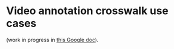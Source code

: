 # Video annotation crosswalk use cases

(work in progress in [this Google doc](https://docs.google.com/document/d/1RapgQFmY2BtqH8TRs4Cx4ZIm47MIqJVXH20sqso7i4w/edit)).



